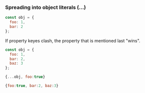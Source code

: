 ### Spreading into object literals (...)

```javascript
const obj = {
  foo: 1,
  bar: 2
};
```

If property keyes clash, the property that is mentioned last "wins".

```javascript
const obj = {
  foo: 1,
  bar: 2,
  baz: 3
};

{...obj, foo:true}

{foo:true, bar:2, baz:3}

```



